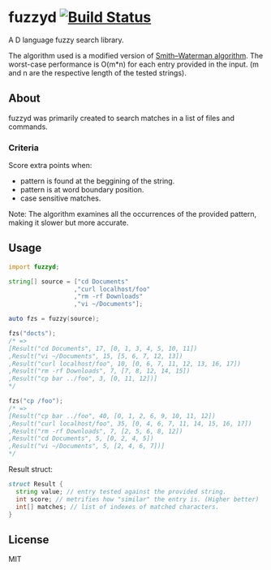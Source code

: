 # fuzzyd [![Build Status](https://travis-ci.org/fbeline/fuzzyd.svg?branch=master)](https://travis-ci.org/fbeline/fuzzyd)

A D language fuzzy search library. 

The algorithm used is a modified version of [Smith–Waterman algorithm](https://en.m.wikipedia.org/wiki/Smith%E2%80%93Waterman_algorithm). The worst-case performance is O(m*n) for each entry provided in the input. (m and n are the respective length of the tested strings).

## About
fuzzyd was primarily created to search matches in a list of files and commands.

### Criteria
Score extra points when:
- pattern is found at the beggining of the string.
- pattern is at word boundary position.
- case sensitive matches.

Note: The algorithm examines all the occurrences of the provided pattern, making it slower but more accurate.

## Usage

```d
import fuzzyd;

string[] source = ["cd Documents"
                  ,"curl localhost/foo"
                  ,"rm -rf Downloads"
                  ,"vi ~/Documents"];

auto fzs = fuzzy(source);

fzs("docts");
/* =>
[Result("cd Documents", 17, [0, 1, 3, 4, 5, 10, 11])
,Result("vi ~/Documents", 15, [5, 6, 7, 12, 13])
,Result("curl localhost/foo", 10, [0, 6, 7, 11, 12, 13, 16, 17])
,Result("rm -rf Downloads", 7, [7, 8, 12, 14, 15])
,Result("cp bar ../foo", 3, [0, 11, 12])]
*/

fzs("cp /foo");
/* =>
[Result("cp bar ../foo", 40, [0, 1, 2, 6, 9, 10, 11, 12])
,Result("curl localhost/foo", 35, [0, 4, 6, 7, 11, 14, 15, 16, 17])
,Result("rm -rf Downloads", 7, [2, 5, 6, 8, 12])
,Result("cd Documents", 5, [0, 2, 4, 5])
,Result("vi ~/Documents", 5, [2, 4, 6, 7])]
*/
```

Result struct:

```d
struct Result {
  string value; // entry tested against the provided string. 
  int score; // metrifies how "similar" the entry is. (Higher better)
  int[] matches; // list of indexes of matched characters.
}
```

## License
MIT
